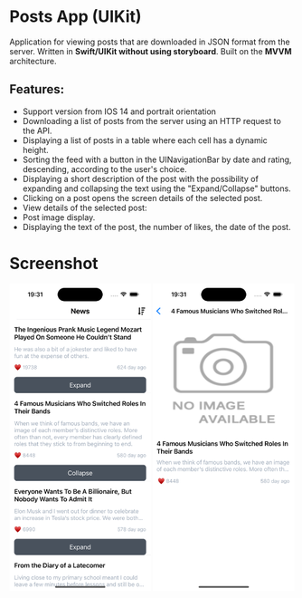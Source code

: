 # Posts App (UIKit)

Application for viewing posts that are downloaded in JSON format from the server. Written in **Swift/UIKit without using storyboard**. Built on the **MVVM** architecture.

## Features:

 - Support version from IOS 14 and portrait orientation
 - Downloading a list of posts from the server using an HTTP request to the API.
 - Displaying a list of posts in a table where each cell has a dynamic height.
 - Sorting the feed with a button in the UINavigationBar by date and rating, descending, according to the user's choice.
 - Displaying a short description of the post with the possibility of expanding and collapsing the text using the "Expand/Collapse" buttons.
 - Clicking on a post opens the screen details of the selected post.
 - View details of the selected post:
 - Post image display.
 - Displaying the text of the post, the number of likes, the date of the post.

# Screenshot

<img src="https://github.com/artym125/PostsApp/blob/main/PostsApp/Resources/Assets.xcassets/Screenshot1.imageset/Screenshot1.png" width="250" height="542">

<img src="https://github.com/artym125/PostsApp/blob/main/PostsApp/Resources/Assets.xcassets/Screenshot2.imageset/Screenshot2.png" width="250" height="542">
